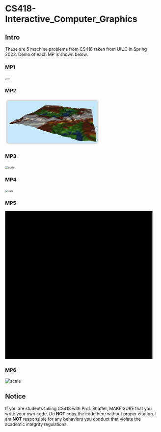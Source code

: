 # CS418-Interactive_Computer_Graphics

## Intro
These are 5 machine problems from CS418 taken from UIUC in Spring 2022. Demo of each MP is shown below.

### MP1

<img src="img/mp1.gif" alt="scale" style="zoom:30%;" />

### MP2

<img src="img/mp2.png" alt="scale" style="zoom:30%;" />

### MP3

<img src="img/mp3.gif" alt="scale" style="zoom:60%;" />

### MP4

<img src="img/mp4.gif" alt="scale" style="zoom:50%;" />

### MP5

<img src="img/mp5.gif" alt="scale" style="zoom:200%;" />

### MP6

<img src="img/mp6.gif" alt="scale" style="zoom:100%;" />

## Notice

If you are students taking CS418 with Prof. Shaffer, MAKE SURE that you write your own code. Do **NOT** copy the code here without proper citation. I am **NOT** responsible for any behaviors you conduct that violate the academic integrity regulations. 
